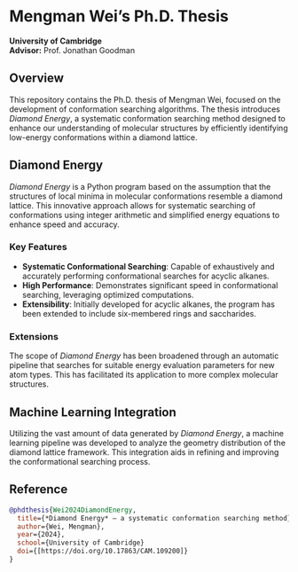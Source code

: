 # Mengman Wei’s Ph.D. Thesis
**University of Cambridge**  
**Advisor:** Prof. Jonathan Goodman

## Overview
This repository contains the Ph.D. thesis of Mengman Wei, focused on the development of conformation searching algorithms. The thesis introduces *Diamond Energy*, a systematic conformation searching method designed to enhance our understanding of molecular structures by efficiently identifying low-energy conformations within a diamond lattice.

## Diamond Energy
*Diamond Energy* is a Python program based on the assumption that the structures of local minima in molecular conformations resemble a diamond lattice. This innovative approach allows for systematic searching of conformations using integer arithmetic and simplified energy equations to enhance speed and accuracy.

### Key Features
- **Systematic Conformational Searching**: Capable of exhaustively and accurately performing conformational searches for acyclic alkanes.
- **High Performance**: Demonstrates significant speed in conformational searching, leveraging optimized computations.
- **Extensibility**: Initially developed for acyclic alkanes, the program has been extended to include six-membered rings and saccharides.

### Extensions
The scope of *Diamond Energy* has been broadened through an automatic pipeline that searches for suitable energy evaluation parameters for new atom types. This has facilitated its application to more complex molecular structures.

## Machine Learning Integration
Utilizing the vast amount of data generated by *Diamond Energy*, a machine learning pipeline was developed to analyze the geometry distribution of the diamond lattice framework. This integration aids in refining and improving the conformational searching process.

## Reference
```bibtex
@phdthesis{Wei2024DiamondEnergy,
  title={*Diamond Energy* – a systematic conformation searching method},
  author={Wei, Mengman},
  year={2024},
  school={University of Cambridge}
  doi={[https://doi.org/10.17863/CAM.109200]}
}
